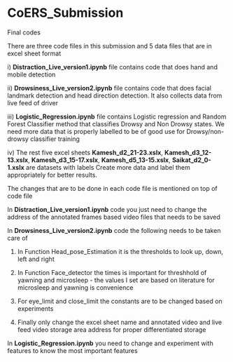 # CoERS_Submission
Final codes 

There are three code files in this submission and 5 data files that are in excel sheet format

i) **Distraction_Live_version1.ipynb** file contains code that does hand and mobile detection

ii) **Drowsiness_Live_version2.ipynb** file contains code that does facial landmark detection and head direction detection. It also collects data from live feed of driver 

iii) **Logistic_Regression.ipynb** file contains Logistic regression and Random Forest Classifier method that classifies Drowsy and Non Drowsy states. 
We need more data that is properly labelled to be of good use for Drowsy/non-drowsy classifier training

iv) The rest five excel sheets **Kamesh_d2_21-23.xslx**, **Kamesh_d3_12-13.xslx**, **Kamesh_d3_15-17.xslx**, **Kamesh_d5_13-15.xslx**, **Saikat_d2_0-1.xslx** are datasets with labels
Create more data and label them appropriately for better results.

The changes that are to be done in each code file is mentioned on top of code file 

In **Distraction_Live_version1.ipynb** code you just need to change the address of the annotated frames based video files that needs to be saved 

In **Drowsiness_Live_version2.ipynb** code the following needs to be taken care of 

1) In Function Head_pose_Estimation it is the thresholds to look up, down, left and right

2) In Function Face_detector the times is important for threshhold of yawning and microsleep - the values I set are based on literature for microsleep and yawning is convenience

3) For eye_limit and close_limit the constants are to be changed based on experiments

4) Finally only change the excel sheet name and annotated video and live feed video storage area address for proper differentiated storage


In **Logistic_Regression.ipynb** you need to change and experiment with features to know the most important features


